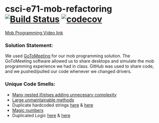 # csci-e71-mob-refactoring [![Build Status](https://travis-ci.org/scottx611x/csci-e71-mob-refactoring.svg?branch=master)](https://travis-ci.org/scottx611x/csci-e71-mob-refactoring) [![codecov](https://codecov.io/gh/scottx611x/csci-e71-mob-refactoring/branch/master/graph/badge.svg)](https://codecov.io/gh/scottx611x/csci-e71-mob-refactoring)

[Mob Programming Video link](https://photos.app.goo.gl/SFpIqgjfMOmwRSaR2)

### Solution Statement:
We used [GoToMeeting](https://www.gotomeeting.com/) for our mob programming solution.  The GoToMeeting software allowed us to share desktops and simulate the mob programming experience we had in class.  GitHub was used to share code, and we pushed/pulled our code whenever we changed drivers.

### Unique Code Smells:
- [Many nested if/elses adding unnecesary complexity](https://github.com/emilybache/GildedRose-Refactoring-Kata/blob/master/Java/src/main/java/com/gildedrose/GildedRose.java#L11-L37)
- [Large unmaintainable methods](https://github.com/emilybache/GildedRose-Refactoring-Kata/blob/master/Java/src/main/java/com/gildedrose/GildedRose.java#L10)
- Duplicate hardcoded strings [here](https://github.com/emilybache/GildedRose-Refactoring-Kata/blob/master/Java/src/main/java/com/gildedrose/GildedRose.java#L13) & [here](https://github.com/emilybache/GildedRose-Refactoring-Kata/blob/master/Java/src/main/java/com/gildedrose/GildedRose.java#L45)
- [Magic numbers](https://github.com/emilybache/GildedRose-Refactoring-Kata/blob/master/Java/src/main/java/com/gildedrose/GildedRose.java#L20)
- Duplicated Logic [here](https://github.com/emilybache/GildedRose-Refactoring-Kata/blob/master/Java/src/main/java/com/gildedrose/GildedRose.java#L55-L57) & [here](https://github.com/emilybache/GildedRose-Refactoring-Kata/blob/master/Java/src/main/java/com/gildedrose/GildedRose.java#L20-L21)
